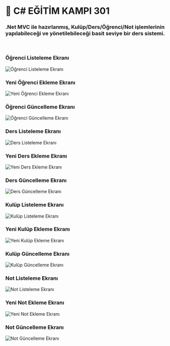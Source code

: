 <h1> 🚀 C# EĞİTİM KAMPI 301 </h1>
<h3>.Net MVC ile hazırlanmış, Kulüp/Ders/Öğrenci/Not işlemlerinin yapılabileceği ve yönetilebileceği basit seviye bir ders sistemi.</h3><br />

<h3>Öğrenci Listeleme Ekranı</h3>
<img src="https://github.com/user-attachments/assets/8f67cbce-f832-473d-a2e2-eb94a53c52c5" title="Öğrenci Listeleme Ekranı" alt="Öğrenci Listeleme Ekranı">

<h3>Yeni Öğrenci Ekleme Ekranı</h3>
<img src="https://github.com/user-attachments/assets/8720a1ee-a10c-4672-97da-fef31f45cef2" title="Yeni Öğrenci Ekleme Ekranı" alt="Yeni Öğrenci Ekleme Ekranı">

<h3>Öğrenci Güncelleme Ekranı</h3>
<img src="https://github.com/user-attachments/assets/2d0bcf73-a9c5-4352-bf03-0e42c0407e53" title="Öğrenci Güncelleme Ekranı" alt="Öğrenci Güncelleme Ekranı">

<h3>Ders Listeleme Ekranı</h3>
<img src="https://github.com/user-attachments/assets/89e51ec2-1d47-4c12-b235-d482486e0699" title="Ders Listeleme Ekranı" alt="Ders Listeleme Ekranı">

<h3>Yeni Ders Ekleme Ekranı</h3>
<img src="https://github.com/user-attachments/assets/6a9a7da8-1020-4900-bc2d-9c7d9f869e6a" title="Yeni Ders Ekleme Ekranı" alt="Yeni Ders Ekleme Ekranı">

<h3>Ders Güncelleme Ekranı</h3>
<img src="https://github.com/user-attachments/assets/242f2f38-e1ec-4aa1-a172-8304868e1a12" title="Ders Güncelleme Ekranı" alt="Ders Güncelleme Ekranı">

<h3>Kulüp Listeleme Ekranı</h3>
<img src="https://github.com/user-attachments/assets/2320d23f-2e30-4daa-978d-d9e02dcd2646" title="Kulüp Listeleme Ekranı" alt="Kulüp Listeleme Ekranı">

<h3>Yeni Kulüp Ekleme Ekranı</h3>
<img src="https://github.com/user-attachments/assets/e49b93d3-103b-41a5-9256-19dbc9f38c71" title="Yeni Kulüp Ekleme Ekranı" alt="Yeni Kulüp Ekleme Ekranı">

<h3>Kulüp Güncelleme Ekranı</h3>
<img src="https://github.com/user-attachments/assets/f0f845a9-574a-4351-abf7-e184d5d9180e" title="Kulüp Güncelleme Ekranı" alt="Kulüp Güncelleme Ekranı">

<h3>Not Listeleme Ekranı</h3>
<img src="https://github.com/user-attachments/assets/bc5b5a2b-540f-4301-84af-5c7c671a3126" title="Not Listeleme Ekranı" alt="Not Listeleme Ekranı">

<h3>Yeni Not Ekleme Ekranı</h3>
<img src="https://github.com/user-attachments/assets/9d955ec3-8220-450c-bb4c-4ed23f95c13a" title="Yeni Not Ekleme Ekranı" alt="Yeni Not Ekleme Ekranı">

<h3>Not Güncelleme Ekranı</h3>
<img src="https://github.com/user-attachments/assets/cdc485c9-a8b3-4d6b-ae57-8345b4014738" title="Not Güncelleme Ekranı" alt="Not Güncelleme Ekranı">

